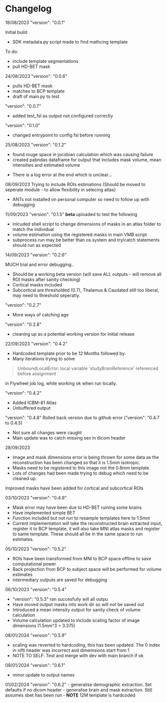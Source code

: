 # Changelog

18/08/2023
"version": "0.0.1"

Initial build
- SDK metadata.py script made to find mathcing template
  
To do:
- include template segmentations
- pull HD-BET mask

24/08/2023
"version": "0.0.6"
- pulls HD-BET mask
- matches to BCP template
- draft of main.py to test

"version": "0.0.7"
- added test_fsl as output not configured correctly 

"version": "0.1.0"
- changed entrypoint to config fsl before running

25/08/2023
"version": "0.1.2"

- found rouge space in jocobian calculation which was causing failure
- created pabndas dataframe for output that includes mask volume, mean intensities and estimated volume

* There is a log error at the end which is unclear...

08/09/2023
Trying to include ROIs estimations (Should be moved to seperate module - to allow flexibility in selecing atlas)
* ANTs not installed on personal computer so need to follow up with debugging 

11/09/2023
"version": "0.1.5"
**beta** uploaded to test the following
- inlcuded shell script to change dimensions of masks in an atlas folder to match the individual
- volume estimation using the registered masks in main VMB script
- subprocess.run may be better than os.system and try/catch statements should run as expected 

14/09/2023
"version": "0.2.6"

MUCH trial and error debugging..
- Should be a working beta version (will save ALL outputs - will remove all ROI masks after sanity checking)
- Cortical masks included
- Subcortical are thresholded (0.7), Thalamus & Caudated still too liberal, may need to threshold seperatly. 

"version": "0.2.7"
- More ways of catching age

"version": "0.2.8"
- cleaning up as a potential working version for initial release

22/09/2023
"version": "0.4.2"
- Hardcoded template prior to be 12 Months followed by:
- Many iterations trying to solve
> UnboundLocalError: local variable 'studyBrainReference' referenced before assignment

in Flywheel job log, while working ok when run locally. 

"version": "0.4.2"
- Added ICBM-81 Atlas
- Unbuffered output

"version": "0.4.8"
Rolled back version due to github error ("version": "0.4.7 to 0.4.5)
- Not sure all changes were caught 
- Main update was to catch missing sex in dicom header

28/09/2023

- Image and mask dimensions error is being thrown for some data as the reconstruction has been changed so that it is 1.5mm isotropic. 
- Masks need to be registered to this image not the 0.8mm template. 
- Lots of changes had been made trying to debug which need to be cleaned up. 

Improved masks have been added for cortical and subcortical ROIs

03/10/2023
"version": "0.4.9"

- Mask error may have been due to HD-BET ruining some brains
- Have implemented simple BET
- Function included but not run to resample templates here to 1.5mm
- Current implementation will take the reconstructed brain extracted input, register it to BCP template, it will also take MNI atlas masks and register to same template. These should all be in the same space to run estimates. 

05/10/2023
"version": "0.5.2"

- ROIs have been transformed from MNI to BCP space offline to save computational power
- Back projection from BCP to subject space will be performed for volume estimates
- intermediary outputs are saved for debugging

06/10/2023
 "version": "0.5.4"

 -  "version": "0.5.3" ran succesfully will all outpu
 -  Have moved output masks into work dir so will not be saved out
 -  Introduced a mean intensity output for sanity check of volume calculation
 -  Volume calculation updated to include scaling factor of image dimensions (1.5mm^3 = 3.375)

08/01/2024
 "version": "0.5.9"
- scaling was reverted to hardcoding, this has been updated. The 0 index in nifti header was incorrect and dimemsions start from 1
- NOTE TO SELF: Test and merge with dev with main branch if ok

09/01/2024
 "version": "0.6.1"
 - minor update to output names

01/02/2024
    "version": "0.6.2"
    - generalise demographic extraction. Set defaults if no dicom header
    - generalise brain and mask extraction. Still assumes sbet has been run
    - **NOTE** 12M template is hardcoded 